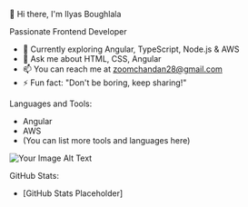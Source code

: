 👋 Hi there, I'm Ilyas Boughlala

Passionate Frontend Developer

- 🌱 Currently exploring Angular, TypeScript, Node.js & AWS
- 💬 Ask me about HTML, CSS, Angular
- 📫 You can reach me at zoomchandan28@gmail.com
- ⚡ Fun fact: "Don't be boring, keep sharing!"

Languages and Tools:

- Angular
- AWS
- (You can list more tools and languages here)

![Your Image Alt Text](https://www.google.com/url?sa=i&url=https%3A%2F%2Fstock.adobe.com%2Fimages%2Fanime-character-is-coding%2F568981524&psig=AOvVaw0xX3d4z0hjSdslJIhSx99c&ust=1695287162892000&source=images&cd=vfe&opi=89978449&ved=0CBAQjRxqFwoTCPCGo_vquIEDFQAAAAAdAAAAABAE)

GitHub Stats:

- [GitHub Stats Placeholder]
